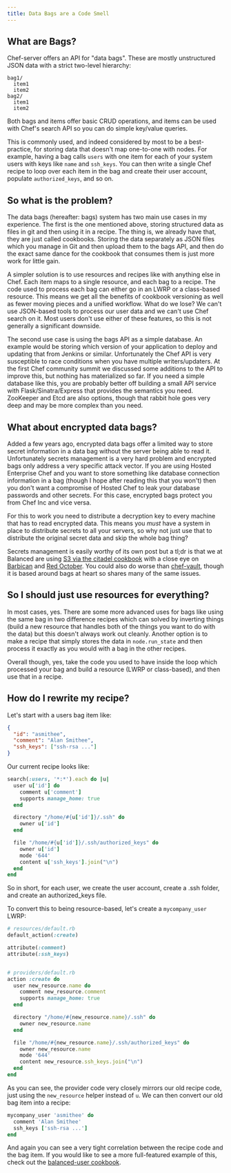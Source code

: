 ```yaml
---
title: Data Bags are a Code Smell
---
```


## What are Bags?

Chef-server offers an API for "data bags". These are mostly unstructured JSON
data with a strict two-level hierarchy:

    bag1/
      item1
      item2
    bag2/
      item1
      item2

Both bags and items offer basic CRUD operations, and items can be used with
Chef's search API so you can do simple key/value queries.

This is commonly used, and indeed considered by most to be a best-practice, for
storing data that doesn't map one-to-one with nodes. For example, having a bag
calls `users` with one item for each of your system users with keys like
`name` and `ssh_keys`. You can then write a single Chef recipe to loop over
each item in the bag and create their user account, populate `authorized_keys`,
and so on.

## So what is the problem?

The data bags (hereafter: bags) system has two main use cases in my experience.
The first is the one mentioned above, storing structured data as files in git
and then using it in a recipe. The thing is, we already have that, they are
just called cookbooks. Storing the data separately as JSON files which you
manage in Git and then upload them to the bags API, and then do the exact same
dance for the cookbook that consumes them is just more work for little gain.

A simpler solution is to use resources and recipes like with anything else in
Chef. Each item maps to a single resource, and each bag to a recipe. The code
used to process each bag can either go in an LWRP or a class-based resource.
This means we get all the benefits of cookbook versioning as well as fewer
moving pieces and a unified workflow. What do we lose? We can't use JSON-based
tools to process our user data and we can't use Chef search on it. Most users
don't use either of these features, so this is not generally a significant
downside.

The second use case is using the bags API as a simple database. An example would
be storing which version of your application to deploy and updating that from
Jenkins or similar. Unfortunately the Chef API is very susceptible to race
conditions when you have multiple writers/updaters. At the first Chef community
summit we discussed some additions to the API to improve this, but nothing has
materialized so far. If you need a simple database like this, you are probably
better off building a small API service with Flask/Sinatra/Express that provides
the semantics you need. ZooKeeper and Etcd are also options, though that rabbit
hole goes very deep and may be more complex than you need.

## What about encrypted data bags?

Added a few years ago, encrypted data bags offer a limited way to store secret
information in a data bag without the server being able to read it. Unfortunately
secrets management is a very hard problem and encrypted bags only address a very
specific attack vector. If you are using Hosted Enterprise Chef and you want to
store something like database connection information in a bag (though I hope
after reading this that you won't) then you don't want a compromise of Hosted Chef
to leak your database passwords and other secrets. For this case, encrypted bags
protect you from Chef Inc and vice versa.

For this to work you need to distribute a decryption key to every machine that
has to read encrypted data. This means you _must_ have a system in place to
distribute secrets to all your servers, so why not just use that to distribute
the original secret data and skip the whole bag thing?

Secrets management is easily worthy of its own
post but a tl;dr is that we at Balanced are using [S3 via the citadel cookbook](https://github.com/balanced-cookbooks/citadel)
with a close eye on [Barbican](https://github.com/cloudkeep/barbican) and [Red October](https://github.com/cloudflare/redoctober).
You could also do worse than [chef-vault](https://github.com/Nordstrom/chef-vault),
though it is based around bags at heart so shares many of the same issues.

## So I should just use resources for everything?

In most cases, yes. There are some more advanced uses for bags like using the
same bag in two difference recipes which can solved by inverting things
(build a new resource that handles both of the things you want to do with the
data) but this doesn't always work out cleanly. Another option is to make a
recipe that simply stores the data in `node.run_state` and then process it
exactly as you would with a bag in the other recipes.

Overall though, yes, take the code you used to have inside the loop which processed
your bag and build a resource (LWRP or class-based), and then use that in a recipe.

## How do I rewrite my recipe?

Let's start with a users bag item like:

```json
{
  "id": "asmithee",
  "comment": "Alan Smithee",
  "ssh_keys": ["ssh-rsa ..."]
}
```

Our current recipe looks like:

```ruby
search(:users, '*:*').each do |u|
  user u['id'] do
    comment u['comment']
    supports manage_home: true
  end

  directory "/home/#{u['id']}/.ssh" do
    owner u['id']
  end

  file "/home/#{u['id']}/.ssh/authorized_keys" do
    owner u['id']
    mode '644'
    content u['ssh_keys'].join("\n")
  end
end
```

So in short, for each user, we create the user account, create a .ssh folder, and
create an authorized_keys file.

To convert this to being resource-based, let's create a `mycompany_user` LWRP:

```ruby
# resources/default.rb
default_action(:create)

attribute(:comment)
attribute(:ssh_keys)


# providers/default.rb
action :create do
  user new_resource.name do
    comment new_resource.comment
    supports manage_home: true
  end

  directory "/home/#{new_resource.name}/.ssh" do
    owner new_resource.name
  end

  file "/home/#{new_resource.name}/.ssh/authorized_keys" do
    owner new_resource.name
    mode '644'
    content new_resource.ssh_keys.join("\n")
  end
end
```

As you can see, the provider code very closely mirrors our old recipe code, just
using the `new_resource` helper instead of `u`. We can then convert our old bag
item into a recipe:

```ruby
mycompany_user 'asmithee' do
  comment 'Alan Smithee'
  ssh_keys ['ssh-rsa ...']
end
```

And again you can see a very tight correlation between the recipe code and the
bag item. If you would like to see a more full-featured example of this, check
out the [balanced-user cookbook](https://github.com/balanced-cookbooks/balanced-user).
